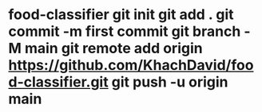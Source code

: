 # food-classifier git init git add . git commit -m first commit git branch -M main git remote add origin https://github.com/KhachDavid/food-classifier.git git push -u origin main

